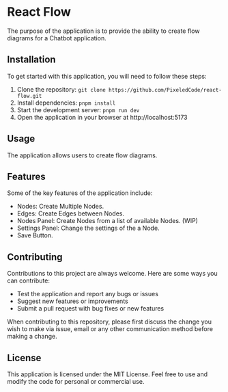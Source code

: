 # React Flow

The purpose of the application is to provide the ability to create flow diagrams for a Chatbot application.

## Installation

To get started with this application, you will need to follow these steps:

1. Clone the repository: `git clone https://github.com/PixeledCode/react-flow.git`
2. Install dependencies: `pnpm install`
3. Start the development server: `pnpm run dev`
4. Open the application in your browser at http://localhost:5173

## Usage

The application allows users to create flow diagrams.

## Features

Some of the key features of the application include:

- Nodes: Create Multiple Nodes.
- Edges: Create Edges between Nodes.
- Nodes Panel: Create Nodes from a list of available Nodes. (WIP)
- Settings Panel: Change the settings of the a Node.
- Save Button.

## Contributing

Contributions to this project are always welcome. Here are some ways you can contribute:

- Test the application and report any bugs or issues
- Suggest new features or improvements
- Submit a pull request with bug fixes or new features

When contributing to this repository, please first discuss the change you wish to make via issue, email or any other communication method before making a change.

## License

This application is licensed under the MIT License. Feel free to use and modify the code for personal or commercial use.
